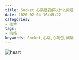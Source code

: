 ```yaml
---
title: Socket 心跳是要解决什么问题
date: 2020-02-04 16:45:22
categories:
- 技术
tags:
- 网络
keywords: Socket,心跳,心跳包,间隔
---
```


![heart](https://s2.ax1x.com/2020/03/11/8EZsVx.jpg)